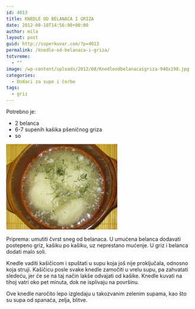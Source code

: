 ```yaml
---
id: 4013
title: KNEDLE OD BELANACA I GRIZA
date: 2012-08-18T14:56:00+00:00
author: mila
layout: post
guid: http://superkuvar.com/?p=4013
permalink: /knedle-od-belanaca-i-griza/
totvreme:
  - ""
image: /wp-content/uploads/2012/08/Knedleodbelanacaigriza-940x198.jpg
categories:
  - Dodaci za supe i čorbe
tags:
  - griz
---
```

Potrebno je:

  * 2 belanca
  * 6-7 supenih kašika pšeničnog griza
  * so

<img class="alignnone size-medium wp-image-4014" title="Knedleodbelanacaigriza" src="/wp-content/uploads/2012/08/Knedleodbelanacaigriza-e1345301522464-300x230.jpg" alt="" width="300" height="230" /> 

Priprema: umutiti čvrst sneg od belanaca. U umućena belanca dodavati postepeno griz, kašiku po kašiku, uz neprestano mućenje. U griz i belanca dodati malo soli.

Knedle vaditi kašičicom i spuštati u supu koja još nije proključala, odnosno koja struji. Kašičicu posle svake knedle zamočiti u vrelu supu, pa zahvatati sledeću, jer će se na taj način lakše odvajati od kašike. Knedle kuvati na tihoj vatri oko pet minuta, dok ne isplivaju na površinu.

Ove knedle naročito lepo izgledaju u takozvanim zelenim supama, kao što su supa od spanaća, zelja, blitve.

&nbsp;